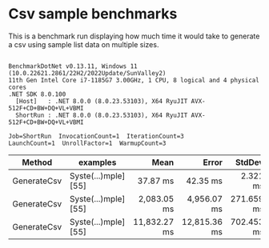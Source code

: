 # Csv sample benchmarks

This is a benchmark run displaying how much time it would take to generate a csv using sample list data on multiple sizes.

```

BenchmarkDotNet v0.13.11, Windows 11 (10.0.22621.2861/22H2/2022Update/SunValley2)
11th Gen Intel Core i7-1185G7 3.00GHz, 1 CPU, 8 logical and 4 physical cores
.NET SDK 8.0.100
  [Host]   : .NET 8.0.0 (8.0.23.53103), X64 RyuJIT AVX-512F+CD+BW+DQ+VL+VBMI
  ShortRun : .NET 8.0.0 (8.0.23.53103), X64 RyuJIT AVX-512F+CD+BW+DQ+VL+VBMI

Job=ShortRun  InvocationCount=1  IterationCount=3  
LaunchCount=1  UnrollFactor=1  WarmupCount=3  

```
| Method      | examples             | Mean         | Error        | StdDev     | StdErr     | Min          | Max          | Op/s    | Gen0        | Gen1      | Gen2      | Allocated  |
|------------ |--------------------- |-------------:|-------------:|-----------:|-----------:|-------------:|-------------:|--------:|------------:|----------:|----------:|-----------:|
| GenerateCsv | Syste(...)mple] [55] |     37.87 ms |     42.35 ms |   2.321 ms |   1.340 ms |     36.35 ms |     40.55 ms | 26.4033 |   4000.0000 |         - |         - |   25.48 MB |
| GenerateCsv | Syste(...)mple] [55] |  2,083.05 ms |  4,956.07 ms | 271.659 ms | 156.842 ms |  1,838.87 ms |  2,375.67 ms |  0.4801 | 288000.0000 |         - |         - | 2400.29 MB |
| GenerateCsv | Syste(...)mple] [55] | 11,832.27 ms | 12,815.36 ms | 702.453 ms | 405.562 ms | 11,040.43 ms | 12,380.44 ms |  0.0845 | 294000.0000 | 3000.0000 | 1000.0000 | 9568.94 MB |
